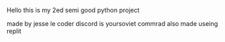 Hello this is my 2ed semi good python project

made by jesse le coder discord is yoursoviet commrad
also made useing replit
